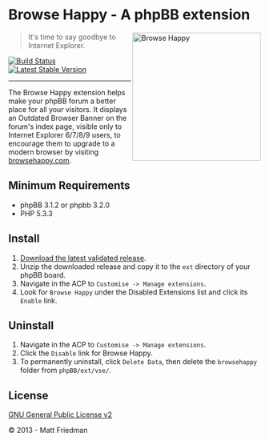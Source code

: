 # Browse Happy - A phpBB extension

<img align="right" height="256" width="256" src="http://imattpro.github.io/logo/browsehappy-icon-lg.png" alt="Browse Happy">

> It's time to say goodbye to Internet Explorer. 

[![Build Status](https://travis-ci.org/iMattPro/browsehappy.svg)](https://travis-ci.org/iMattPro/browsehappy)
[![Latest Stable Version](https://poser.pugx.org/vse/browsehappy/v/stable)](https://www.phpbb.com/customise/db/extension/browse_happy/)

---

The Browse Happy extension helps make your phpBB forum a better place for all your visitors. It displays an Outdated Browser Banner on the forum's index page, visible only to Internet Explorer 6/7/8/9 users, to encourage them to upgrade to a modern browser by visiting [browsehappy.com](http://browsehappy.com).

## Minimum Requirements
* phpBB 3.1.2 or phpbb 3.2.0
* PHP 5.3.3

## Install
1. [Download the latest validated release](https://www.phpbb.com/customise/db/extension/browse_happy/).
2. Unzip the downloaded release and copy it to the `ext` directory of your phpBB board.
3. Navigate in the ACP to `Customise -> Manage extensions`.
4. Look for `Browse Happy` under the Disabled Extensions list and click its `Enable` link.

## Uninstall
1. Navigate in the ACP to `Customise -> Manage extensions`.
2. Click the `Disable` link for Browse Happy.
3. To permanently uninstall, click `Delete Data`, then delete the `browsehappy` folder from `phpBB/ext/vse/`.

## License
[GNU General Public License v2](http://opensource.org/licenses/GPL-2.0)

© 2013 - Matt Friedman
